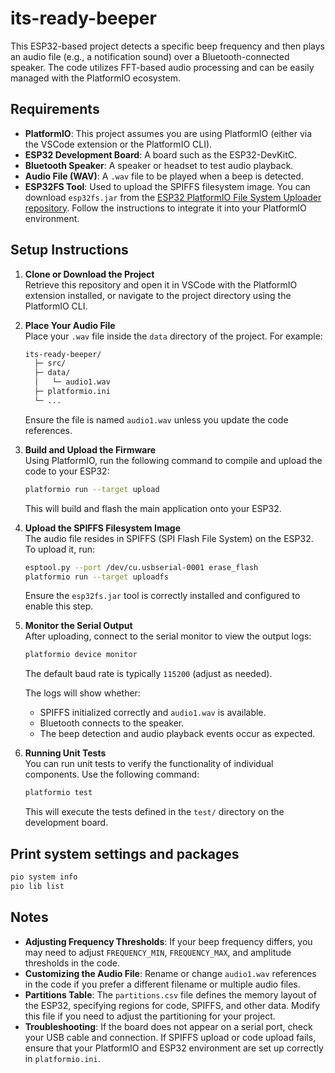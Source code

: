 # its-ready-beeper

This ESP32-based project detects a specific beep frequency and then plays an audio file (e.g., a notification sound) over a Bluetooth-connected speaker. The code utilizes FFT-based audio processing and can be easily managed with the PlatformIO ecosystem.

## Requirements

- **PlatformIO**: This project assumes you are using PlatformIO (either via the VSCode extension or the PlatformIO CLI).
- **ESP32 Development Board**: A board such as the ESP32-DevKitC.
- **Bluetooth Speaker**: A speaker or headset to test audio playback.
- **Audio File (WAV)**: A `.wav` file to be played when a beep is detected.
- **ESP32FS Tool**: Used to upload the SPIFFS filesystem image. You can download `esp32fs.jar` from the [ESP32 PlatformIO File System Uploader repository](https://github.com/me-no-dev/arduino-esp32fs-plugin). Follow the instructions to integrate it into your PlatformIO environment.

## Setup Instructions

1. **Clone or Download the Project**  
   Retrieve this repository and open it in VSCode with the PlatformIO extension installed, or navigate to the project directory using the PlatformIO CLI.

2. **Place Your Audio File**  
   Place your `.wav` file inside the `data` directory of the project. For example:
   ```bash
   its-ready-beeper/
     ├─ src/
     ├─ data/
     │   └─ audio1.wav
     ├─ platformio.ini
     └─ ...
   ```

   Ensure the file is named `audio1.wav` unless you update the code references.

3. **Build and Upload the Firmware**  
   Using PlatformIO, run the following command to compile and upload the code to your ESP32:
   ```bash
   platformio run --target upload
   ```

   This will build and flash the main application onto your ESP32.

4. **Upload the SPIFFS Filesystem Image**  
   The audio file resides in SPIFFS (SPI Flash File System) on the ESP32. To upload it, run:
   ```bash
   esptool.py --port /dev/cu.usbserial-0001 erase_flash
   platformio run --target uploadfs
   ```

   Ensure the `esp32fs.jar` tool is correctly installed and configured to enable this step.

5. **Monitor the Serial Output**  
   After uploading, connect to the serial monitor to view the output logs:
   ```bash
   platformio device monitor
   ```
   The default baud rate is typically `115200` (adjust as needed).

   The logs will show whether:
   - SPIFFS initialized correctly and `audio1.wav` is available.
   - Bluetooth connects to the speaker.
   - The beep detection and audio playback events occur as expected.

6. **Running Unit Tests**  
   You can run unit tests to verify the functionality of individual components. Use the following command:
   ```bash
   platformio test
   ```
   This will execute the tests defined in the `test/` directory on the development board.

## Print system settings and packages
```bash
pio system info
pio lib list
```

## Notes

- **Adjusting Frequency Thresholds**: If your beep frequency differs, you may need to adjust `FREQUENCY_MIN`, `FREQUENCY_MAX`, and amplitude thresholds in the code.
- **Customizing the Audio File**: Rename or change `audio1.wav` references in the code if you prefer a different filename or multiple audio files.
- **Partitions Table**: The `partitions.csv` file defines the memory layout of the ESP32, specifying regions for code, SPIFFS, and other data. Modify this file if you need to adjust the partitioning for your project.
- **Troubleshooting**: If the board does not appear on a serial port, check your USB cable and connection. If SPIFFS upload or code upload fails, ensure that your PlatformIO and ESP32 environment are set up correctly in `platformio.ini`.
